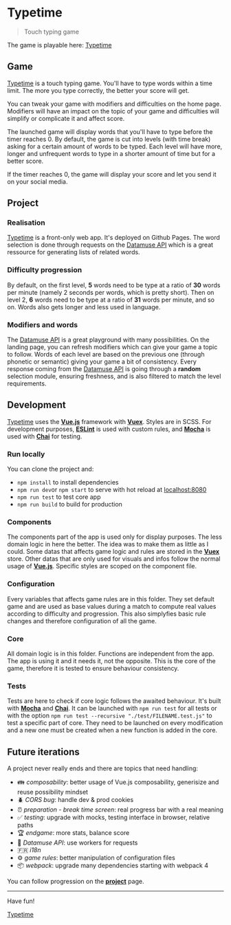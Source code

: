 # Typetime
> Touch typing game

The game is playable here: [Typetime](https://loanr.github.io/typetime/)

## Game
[Typetime](https://loanr.github.io/typetime/) is a touch typing game.
You'll have to type words within a time limit. The more you type correctly, the better your score will get.

You can tweak your game with modifiers and difficulties on the home page.
Modifiers will have an impact on the topic of your game and difficulties will simplify or complicate it and affect score.

The launched game will display words that you'll have to type before the timer reaches 0. By default, the game is cut into levels (with time break) asking for a certain amount of words to be typed. Each level will have more, longer and unfrequent words to type in a shorter amount of time but for a better score.

If the timer reaches 0, the game will display your score and let you send it on your social media.

## Project

### Realisation
[Typetime](https://loanr.github.io/typetime/) is a front-only web app. It's deployed on Github Pages.
The word selection is done through requests on the [Datamuse API](http://www.datamuse.com/api/) which is a great ressource for generating lists of related words.

### Difficulty progression
By default, on the first level, **5** words need to be type at a ratio of **30** words per minute (namely 2 seconds per words, which is pretty short). Then on level 2, **6** words need to be type at a ratio of **31** words per minute, and so on.
Words also gets longer and less used in language.

### Modifiers and words
The [Datamuse API](http://www.datamuse.com/api/) is a great playground with many possibilities. On the landing page, you can refresh modifiers which can give your game a topic to follow.
Words of each level are based on the previous one (through phonetic or semantic) giving your game a bit of consistency.
Every response coming from the [Datamuse API](http://www.datamuse.com/api/) is going through a **random** selection module, ensuring freshness, and is also filtered to match the level requirements.

## Development
[Typetime](https://loanr.github.io/typetime/) uses the **[Vue.js](https://vuejs.org/)** framework with **[Vuex](https://vuex.vuejs.org/)**.
Styles are in SCSS.
For development purposes, **[ESLint](https://eslint.org/)** is used with custom rules, and **[Mocha](https://mochajs.org/)** is used with **[Chai](https://www.chaijs.com/)** for testing.

### Run locally
You can clone the project and:
- `npm install` to install dependencies
- `npm run dev`or `npm start` to serve with hot reload at [localhost:8080](http://localhost:8080/)
- `npm run test` to test core app
- `npm run build` to build for production

### Components
The components part of the app is used only for display purposes. The less domain logic in here the better.
The idea was to make them as little as I could. Some datas that affects game logic and rules are stored in the **[Vuex](https://vuex.vuejs.org/)** store. Other datas that are only used for visuals and infos follow the normal usage of **[Vue.js](https://vuejs.org/)**. Specific styles are scoped on the component file.

### Configuration
Every variables that affects game rules are in this folder. They set default game and are used as base values during a match to compute real values according to difficulty and progression.
This also simplyfies basic rule changes and therefore configuration of all the game.

### Core
All domain logic is in this folder.
Functions are independent from the app. The app is using it and it needs it, not the opposite.
This is the core of the game, therefore it is tested to ensure behaviour consistency.

### Tests
Tests are here to check if core logic follows the awaited behaviour.
It's built with **[Mocha](https://mochajs.org/)** and **[Chai](https://www.chaijs.com/)**.
It can be launched with `npm run test` for all tests or with the option `npm run test --recursive "./test/FILENAME.test.js"` to test a specific part of core.
They need to be launched on every modification and a new one must be created when a
new function is added in the core.

## Future iterations
A project never really ends and there are topics that need handling:
- :family: *composability*: better usage of Vue.js composability, generisize and reuse possibility mindset
- :beetle: *CORS bug*: handle dev & prod cookies
- :alarm_clock: *preparation - break time screen*: real progress bar with a real meaning
- :white_check_mark: *testing*: upgrade with mocks, testing interface in browser, relative paths
- :trophy: *endgame*: more stats, balance score
- :incoming_envelope: *Datamuse API*: use workers for requests
- :fr: *i18n*
- :gear: *game rules*: better manipulation of configuration files
- :package: *webpack*: upgrade many dependencies starting with webpack 4

You can follow progression on the **[project](https://github.com/LoanR/typetime/projects/1)** page.

---

Have fun!

[Typetime](https://loanr.github.io/typetime/)
